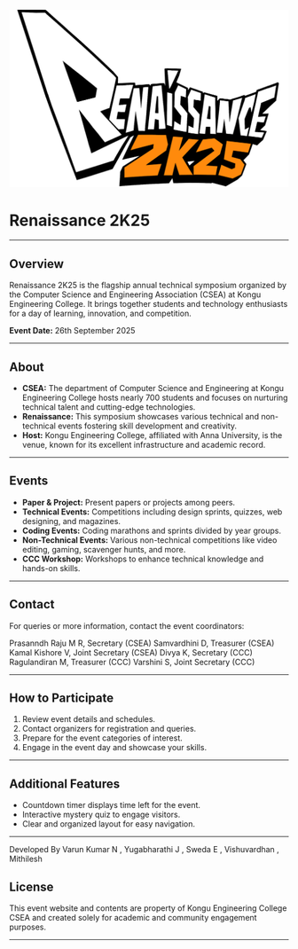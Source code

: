 ![Logo](client/src/assets/logo.png)

# Renaissance 2K25

---

## Overview
Renaissance 2K25 is the flagship annual technical symposium organized by the Computer Science and Engineering Association (CSEA) at Kongu Engineering College. It brings together students and technology enthusiasts for a day of learning, innovation, and competition.

**Event Date:** 26th September 2025


---

## About

- **CSEA:** The department of Computer Science and Engineering at Kongu Engineering College hosts nearly 700 students and focuses on nurturing technical talent and cutting-edge technologies.
- **Renaissance:** This symposium showcases various technical and non-technical events fostering skill development and creativity.
- **Host:** Kongu Engineering College, affiliated with Anna University, is the venue, known for its excellent infrastructure and academic record.

---

## Events

- **Paper & Project:** Present papers or projects among peers.
- **Technical Events:** Competitions including design sprints, quizzes, web designing, and magazines.
- **Coding Events:** Coding marathons and sprints divided by year groups.
- **Non-Technical Events:** Various non-technical competitions like video editing, gaming, scavenger hunts, and more.
- **CCC Workshop:** Workshops to enhance technical knowledge and hands-on skills.

---

## Contact

For queries or more information, contact the event coordinators:

Prasanndh Raju M R, Secretary (CSEA)
Samvardhini D, Treasurer (CSEA)
Kamal Kishore V, Joint Secretary (CSEA)
Divya K, Secretary (CCC)
Ragulandiran M, Treasurer (CCC)
Varshini S, Joint Secretary (CCC)

---

## How to Participate

1. Review event details and schedules.
2. Contact organizers for registration and queries.
3. Prepare for the event categories of interest.
4. Engage in the event day and showcase your skills.

---

## Additional Features

- Countdown timer displays time left for the event.
- Interactive mystery quiz to engage visitors.
- Clear and organized layout for easy navigation.

---
Developed By Varun Kumar N , Yugabharathi J , Sweda E ,  Vishuvardhan , Mithilesh 
## License

This event website and contents are property of Kongu Engineering College CSEA and created solely for academic and community engagement purposes.

---

